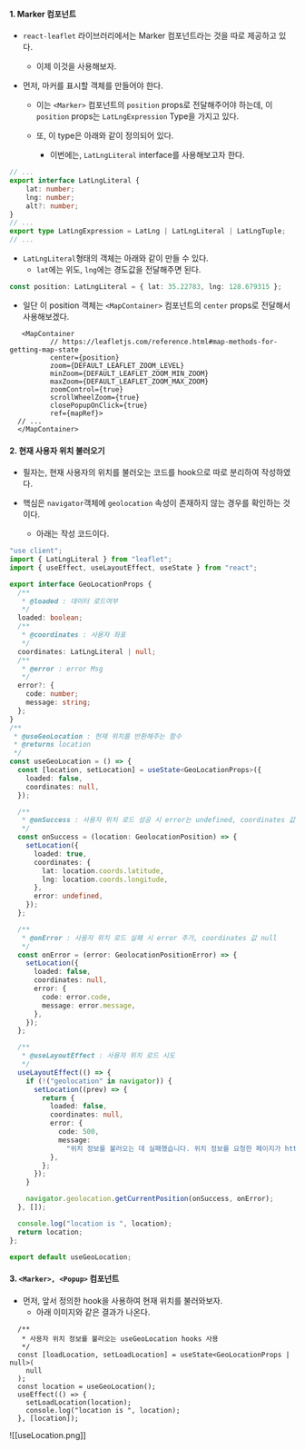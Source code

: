 
#### 1. Marker 컴포넌트

- `react-leaflet` 라이브러리에서는 Marker 컴포넌트라는 것을 따로 제공하고 있다. 
	- 이제 이것을 사용해보자.

- 먼저, 마커를 표시할 객체를 만들어야 한다.
	- 이는 `<Marker>` 컴포넌트의 `position` props로 전달해주어야 하는데, 이 `position` props는 `LatLngExpression` Type을 가지고 있다.
	
	- 또, 이 type은 아래와 같이 정의되어 있다.
		- 이번에는, `LatLngLiteral` interface를 사용해보고자 한다.
```ts
// ...
export interface LatLngLiteral {
    lat: number;
    lng: number;
    alt?: number;
}
// ...
export type LatLngExpression = LatLng | LatLngLiteral | LatLngTuple;
// ...
```

- `LatLngLiteral`형태의 객체는 아래와 같이 만들 수 있다.
	- `lat`에는 위도, `lng`에는 경도값을 전달해주면 된다.
```ts
const position: LatLngLiteral = { lat: 35.22783, lng: 128.679315 };
```

- 일단 이 position 객체는 `<MapContainer>` 컴포넌트의 `center` props로 전달해서 사용해보겠다.
```tsx
   <MapContainer
          // https://leafletjs.com/reference.html#map-methods-for-getting-map-state
          center={position}
          zoom={DEFAULT_LEAFLET_ZOOM_LEVEL}
          minZoom={DEFAULT_LEAFLET_ZOOM_MIN_ZOOM}
          maxZoom={DEFAULT_LEAFLET_ZOOM_MAX_ZOOM}
          zoomControl={true}
          scrollWheelZoom={true}
          closePopupOnClick={true}
          ref={mapRef}>
  // ...
  </MapContainer>
```


#### 2. 현재 사용자 위치 불러오기

- 필자는, 현재 사용자의 위치를 불러오는 코드를 hook으로 따로 분리하여 작성하였다.

- 핵심은 `navigator`객체에 `geolocation` 속성이 존재하지 않는 경우를 확인하는 것이다.
	- 아래는 작성 코드이다.
```ts
"use client";
import { LatLngLiteral } from "leaflet";
import { useEffect, useLayoutEffect, useState } from "react";

export interface GeoLocationProps {
  /**
   * @loaded : 데이터 로드여부
   */
  loaded: boolean;
  /**
   * @coordinates : 사용자 좌표
   */
  coordinates: LatLngLiteral | null;
  /**
   * @error : error Msg
   */
  error?: {
    code: number;
    message: string;
  };
}
/**
 * @useGeoLocation : 현재 위치를 반환해주는 함수
 * @returns location
 */
const useGeoLocation = () => {
  const [location, setLocation] = useState<GeoLocationProps>({
    loaded: false,
    coordinates: null,
  });

  /**
   * @onSuccess : 사용자 위치 로드 성공 시 error는 undefined, coordinates 값 추가
   */
  const onSuccess = (location: GeolocationPosition) => {
    setLocation({
      loaded: true,
      coordinates: {
        lat: location.coords.latitude,
        lng: location.coords.longitude,
      },
      error: undefined,
    });
  };

  /**
   * @onError : 사용자 위치 로드 실패 시 error 추가, coordinates 값 null
   */
  const onError = (error: GeolocationPositionError) => {
    setLocation({
      loaded: false,
      coordinates: null,
      error: {
        code: error.code,
        message: error.message,
      },
    });
  };

  /**
   * @useLayoutEffect : 사용자 위치 로드 시도
   */
  useLayoutEffect(() => {
    if (!("geolocation" in navigator)) {
      setLocation((prev) => {
        return {
          loaded: false,
          coordinates: null,
          error: {
            code: 500,
            message:
              "위치 정보를 불러오는 데 실패했습니다. 위치 정보를 요청한 페이지가 https 환경인지, 혹은 위치정보 동의를 수락했는지 확인해주세요.",
          },
        };
      });
    }

    navigator.geolocation.getCurrentPosition(onSuccess, onError);
  }, []);

  console.log("location is ", location);
  return location;
};

export default useGeoLocation;
```


#### 3. `<Marker>, <Popup>` 컴포넌트

- 먼저, 앞서 정의한 hook을 사용하여 현재 위치를 불러와보자.
	- 아래 이미지와 같은 결과가 나온다.

```tsx
  /**
   * 사용자 위치 정보를 불러오는 useGeoLocation hooks 사용
   */
  const [loadLocation, setLoadLocation] = useState<GeoLocationProps | null>(
    null
  );
  const location = useGeoLocation();
  useEffect(() => {
    setLoadLocation(location);
    console.log("location is ", location);
  }, [location]);
```
![[useLocation.png]]